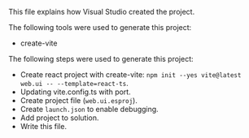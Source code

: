 This file explains how Visual Studio created the project.

The following tools were used to generate this project:
- create-vite

The following steps were used to generate this project:
- Create react project with create-vite: `npm init --yes vite@latest web.ui -- --template=react-ts`.
- Updating vite.config.ts with port.
- Create project file (`web.ui.esproj`).
- Create `launch.json` to enable debugging.
- Add project to solution.
- Write this file.
